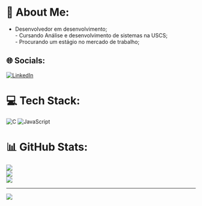 # 💫 About Me:
- Desenvolvedor em desenvolvimento;<br>- Cursando Análise e desenvolvimento de sistemas na USCS;<br>- Procurando um estágio no mercado de trabalho;


## 🌐 Socials:
[![LinkedIn](https://img.shields.io/badge/LinkedIn-%230077B5.svg?logo=linkedin&logoColor=white)](https://www.linkedin.com/in/artur-eric-86a5a22a8) 

# 💻 Tech Stack:
![C](https://img.shields.io/badge/c-%2300599C.svg?style=for-the-badge&logo=c&logoColor=white) ![JavaScript](https://img.shields.io/badge/javascript-%23323330.svg?style=for-the-badge&logo=javascript&logoColor=%23F7DF1E)
# 📊 GitHub Stats:
![](https://github-readme-stats.vercel.app/api?username=Artur-Eric&theme=dark&hide_border=true&include_all_commits=false&count_private=false)<br/>
![](https://github-readme-streak-stats.herokuapp.com/?user=Artur-Eric&theme=dark&hide_border=true)<br/>
![](https://github-readme-stats.vercel.app/api/top-langs/?username=Artur-Eric&theme=dark&hide_border=true&include_all_commits=false&count_private=false&layout=compact)

---
[![](https://visitcount.itsvg.in/api?id=Artur-Eric&icon=0&color=0)](https://visitcount.itsvg.in)

<!-- Proudly created with GPRM ( https://gprm.itsvg.in ) -->
